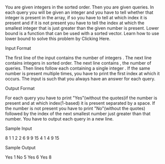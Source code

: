 You are given  integers in the sorted order. Then you are given  queries. In each query you will be given an integer and you have to tell whether that integer is present in the array, if so you have to tell at which index it is present and if it is not present you have to tell the index at which the smallest integer that is just greater than the given number is present.
Lower bound is a function that can be used with a sorted vector. Learn how to use lower bound to solve this problem by Clicking Here.

Input Format

The first line of the input contains the number of integers . The next line contains  integers in sorted order. The next line contains , the number of queries. Then  lines follow each containing a single integer .
If the same number is present multiple times, you have to print the first index at which it occurs.
The input is such that you always have an answer for each query.

Output Format

For each query you have to print "Yes"(without the quotes)if the number is present and at which index(1-based) it is present separated by a space.
If the number is not present you have to print "No"(without the quotes) followed by the index of the next smallest number just greater than that number.
You have to output each query in a new line.

Sample Input

 8
 1 1 2 2 6 9 9 15
 4
 1
 4
 9
 15
 
Sample Output

 Yes 1
 No 5
 Yes 6
 Yes 8